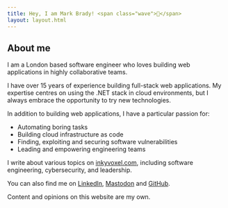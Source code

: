 ```yaml
---
title: Hey, I am Mark Brady! <span class="wave">👋</span>
layout: layout.html
---
```


## About me

I am a London based software engineer who loves building web applications in highly collaborative teams.

I have over 15 years of experience building full-stack web applications. My expertise centres on using the .NET stack in cloud environments, but I always embrace the opportunity to try new technologies.

In addition to building web applications, I have a particular passion for:

- Automating boring tasks
- Building cloud infrastructure as code
- Finding, exploiting and securing software vulnerabilities
- Leading and empowering engineering teams

I write about various topics on [inkyvoxel.com](https://www.inkyvoxel.com), including software engineering, cybersecurity, and leadership.

You can also find me on [LinkedIn](https://www.linkedin.com/in/m7y), [Mastodon](https://mastodon.social/@inkyvoxel) and [GitHub](https://github.com/inkyvoxel).

Content and opinions on this website are my own.
